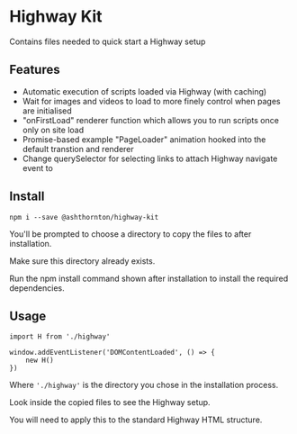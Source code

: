 # Highway Kit
Contains files needed to quick start a Highway setup

## Features
- Automatic execution of scripts loaded via Highway (with caching)
- Wait for images and videos to load to more finely control when pages are initialised
- "onFirstLoad" renderer function which allows you to run scripts once only on site load
- Promise-based example "PageLoader" animation hooked into the default transtion and renderer
- Change querySelector for selecting links to attach Highway navigate event to

## Install
`npm i --save @ashthornton/highway-kit`

You'll be prompted to choose a directory to copy the files to after installation.

Make sure this directory already exists.

Run the npm install command shown after installation to install the required dependencies.

## Usage
```
import H from './highway'

window.addEventListener('DOMContentLoaded', () => {
    new H()
})
```

Where `'./highway'` is the directory you chose in the installation process.

Look inside the copied files to see the Highway setup.

You will need to apply this to the standard Highway HTML structure.
